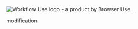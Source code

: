<picture>
  <img alt="Workflow Use logo - a product by Browser Use." src="./static/workflow-use.png"  width="full">
</picture>

modification